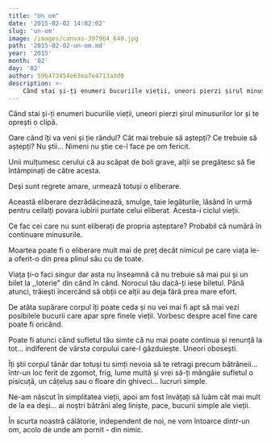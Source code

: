 ```yaml
---
title: "Un om"
date: '2015-02-02 14:02:02'
slug: 'un-om'
image: /images/canvas-397964_640.jpg
path: '2015-02-02-un-om.md'
year: '2015'
month: '02'
day: '02'
author: 59b473454e63ea7e4713a3d0
description: >-
    Când stai și-ți enumeri bucuriile vieții, uneori pierzi șirul minusurilor lor și te oprești o clipă.Oare când îți va veni și ție rândul? Cât mai trebuie să aștepți? Ce trebuie să aștepți? Nu știi... 
---
```

<div class="kg-card-markdown"><p>Când stai și-ți enumeri bucuriile vieții, uneori pierzi șirul minusurilor lor și te oprești o clipă.</p>
<p>Oare când îți va veni și ție rândul? Cât mai trebuie să aștepți? Ce trebuie să aștepți? Nu știi... Nimeni nu știe ce-l face pe om fericit.</p>
<p>Unii mulțumesc cerului că au scăpat de boli grave, alții se pregătesc să fie întâmpinați de către acesta.</p>
<p>Deși sunt regrete amare, urmează totuși o eliberare.</p>
<p>Această eliberare dezrădăcinează, smulge, taie legăturile, lăsând în urmă pentru ceilalți povara iubirii purtate celui eliberat. Acesta-i ciclul vieții.</p>
<p>Ce fac cei care nu sunt eliberați de propria așteptare? Probabil că numără în continuare minusurile.</p>
<p>Moartea poate fi o eliberare mult mai de preț decât nimicul pe care viața le-a oferit-o din prea plinul său cu de toate.</p>
<p>Viața ți-o faci singur dar asta nu înseamnă că nu trebuie să mai pui și un bilet la ,,loterie" din când în când. Norocul tău dacă-ți iese biletul. Până atunci, trăiești încercând să obții ce alții au deja fără prea mare efort.</p>
<p>De atâta supărare corpul îți poate ceda și nu vei mai fi apt să mai vezi posibilele bucurii care apar spre finele vieții. Vorbesc despre acel fine care poate fi oricând.</p>
<p>Poate fi atunci când sufletul tău simte că nu mai poate continua și renunță la tot... indiferent de vârsta corpului care-l găzduiește. Uneori obosești.</p>
<p>Îți știi corpul tânăr dar totuși tu simți nevoia să te retragi precum bătrâneii... într-un loc ferit de zgomot, frig, lume multă și vrei să-ți mângâie sufletul o pisicuță, un cățeluș sau o floare din ghiveci... lucruri simple.</p>
<p>Ne-am născut în simplitatea vieții, apoi am fost învățați să luăm cât mai mult de la ea deși... ai noștri bătrâni aleg liniște, pace, bucurii simple ale vieții.</p>
<p>În scurta noastră călătorie, independent de noi, ne vom întoarce dintr-un om, acolo de unde am pornit - din nimic.  </p>
</div>
    